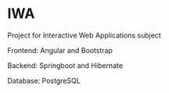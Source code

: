 # IWA
Project for Interactive Web Applications subject

Frontend: Angular and Bootstrap

Backend: Springboot and Hibernate

Database: PostgreSQL
